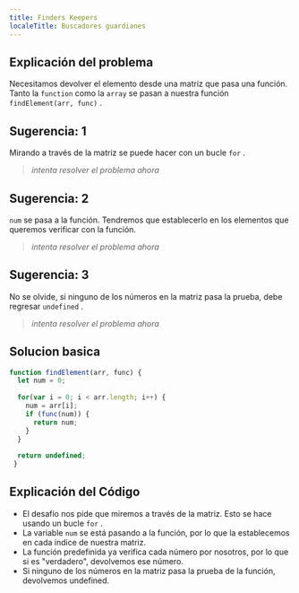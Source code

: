 ```yaml
---
title: Finders Keepers
localeTitle: Buscadores guardianes
---
```

## Explicación del problema

Necesitamos devolver el elemento desde una matriz que pasa una función. Tanto la `function` como la `array` se pasan a nuestra función `findElement(arr, func)` .

## Sugerencia: 1

Mirando a través de la matriz se puede hacer con un bucle `for` .

> _intenta resolver el problema ahora_

## Sugerencia: 2

`num` se pasa a la función. Tendremos que establecerlo en los elementos que queremos verificar con la función.

> _intenta resolver el problema ahora_

## Sugerencia: 3

No se olvide, si ninguno de los números en la matriz pasa la prueba, debe regresar `undefined` .

> _intenta resolver el problema ahora_

## Solucion basica

```javascript
function findElement(arr, func) { 
  let num = 0; 
 
  for(var i = 0; i < arr.length; i++) { 
    num = arr[i]; 
    if (func(num)) { 
      return num; 
    } 
  } 
 
  return undefined; 
 } 
```

## Explicación del Código

*   El desafío nos pide que miremos a través de la matriz. Esto se hace usando un bucle `for` .
*   La variable `num` se está pasando a la función, por lo que la establecemos en cada índice de nuestra matriz.
*   La función predefinida ya verifica cada número por nosotros, por lo que si es "verdadero", devolvemos ese número.
*   Si ninguno de los números en la matriz pasa la prueba de la función, devolvemos undefined.